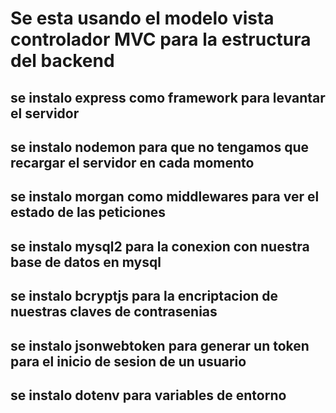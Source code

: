 # Se esta usando el modelo vista controlador MVC para la estructura del backend


## se instalo express como framework para levantar el servidor
## se instalo nodemon para que no tengamos que recargar el servidor en cada momento
## se instalo morgan como middlewares para ver el estado de las peticiones
## se instalo mysql2 para la conexion con nuestra base de datos en mysql
## se instalo bcryptjs para la encriptacion de nuestras claves de contrasenias
## se instalo jsonwebtoken para generar un token para el inicio de sesion de un usuario
## se instalo dotenv para variables de entorno
